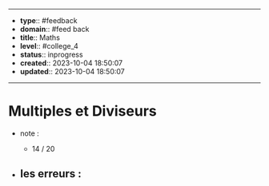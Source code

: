 


---
- **type**:: #feedback
- **domain**:: #feed back
- **title**:: Maths
- **level**:: #college_4
- **status**:: inprogress
- **created**:: 2023-10-04 18:50:07
- **updated**:: 2023-10-04 18:50:07
---


# Multiples et Diviseurs

- note :
	- 14 / 20

- les erreurs :
	- 
